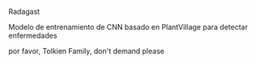 Radagast

Modelo de entrenamiento de CNN basado en PlantVillage para detectar enfermedades

por favor, Tolkien Family, don't demand please
